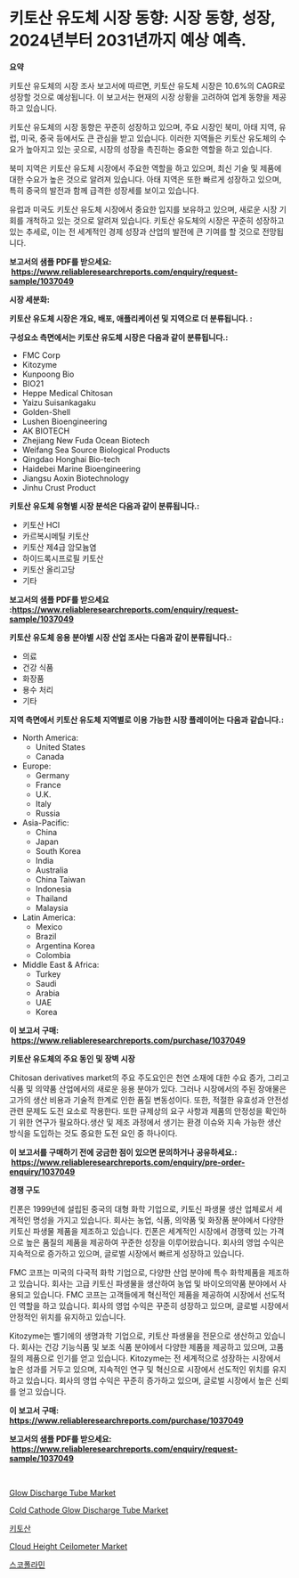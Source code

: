 <p><h1>키토산 유도체 시장 동향: 시장 동향, 성장, 2024년부터 2031년까지 예상 예측.</h1></p><p><strong>요약</strong></p>
<p><p>키토산 유도체의 시장 조사 보고서에 따르면, 키토산 유도체 시장은 10.6%의 CAGR로 성장할 것으로 예상됩니다. 이 보고서는 현재의 시장 상황을 고려하여 업계 동향을 제공하고 있습니다.</p><p>키토산 유도체의 시장 동향은 꾸준히 성장하고 있으며, 주요 시장인 북미, 아태 지역, 유럽, 미국, 중국 등에서도 큰 관심을 받고 있습니다. 이러한 지역들은 키토산 유도체의 수요가 높아지고 있는 곳으로, 시장의 성장을 촉진하는 중요한 역할을 하고 있습니다.</p><p>북미 지역은 키토산 유도체 시장에서 주요한 역할을 하고 있으며, 최신 기술 및 제품에 대한 수요가 높은 것으로 알려져 있습니다. 아태 지역은 또한 빠르게 성장하고 있으며, 특히 중국의 발전과 함께 급격한 성장세를 보이고 있습니다.</p><p>유럽과 미국도 키토산 유도체 시장에서 중요한 입지를 보유하고 있으며, 새로운 시장 기회를 개척하고 있는 것으로 알려져 있습니다. 키토산 유도체의 시장은 꾸준히 성장하고 있는 추세로, 이는 전 세계적인 경제 성장과 산업의 발전에 큰 기여를 할 것으로 전망됩니다.</p></p>
<p><strong>보고서의 샘플 PDF를 받으세요: &nbsp;<a href="https://www.reliableresearchreports.com/enquiry/request-sample/1037049">https://www.reliableresearchreports.com/enquiry/request-sample/1037049</a></strong></p>
<p><strong>시장 세분화:</strong></p>
<p><strong> 키토산 유도체 시장은 개요, 배포, 애플리케이션 및 지역으로 더 분류됩니다. :</strong></p>
<p><strong>구성요소 측면에서는 키토산 유도체 시장은 다음과 같이 분류됩니다.:</strong></p>
<p><ul><li>FMC Corp</li><li>Kitozyme</li><li>Kunpoong Bio</li><li>BIO21</li><li>Heppe Medical Chitosan</li><li>Yaizu Suisankagaku</li><li>Golden-Shell</li><li>Lushen Bioengineering</li><li>AK BIOTECH</li><li>Zhejiang New Fuda Ocean Biotech</li><li>Weifang Sea Source Biological Products</li><li>Qingdao Honghai Bio-tech</li><li>Haidebei Marine Bioengineering</li><li>Jiangsu Aoxin Biotechnology</li><li>Jinhu Crust Product</li></ul></p>
<p><strong> 키토산 유도체 유형별 시장 분석은 다음과 같이 분류됩니다.:</strong></p>
<p><ul><li>키토산 HCl</li><li>카르복시메틸 키토산</li><li>키토산 제4급 암모늄염</li><li>하이드록시프로필 키토산</li><li>키토산 올리고당</li><li>기타</li></ul></p>
<p><strong>보고서의 샘플 PDF를 받으세요 :<a href="https://www.reliableresearchreports.com/enquiry/request-sample/1037049">https://www.reliableresearchreports.com/enquiry/request-sample/1037049</a></strong></p>
<p><strong> 키토산 유도체 응용 분야별 시장 산업 조사는 다음과 같이 분류됩니다.:</strong></p>
<p><ul><li>의료</li><li>건강 식품</li><li>화장품</li><li>용수 처리</li><li>기타</li></ul></p>
<p><strong>지역 측면에서 키토산 유도체 지역별로 이용 가능한 시장 플레이어는 다음과 같습니다.:</strong></p>
<p><ul>
    <li>
        North America:
        <ul>
            <li>United States</li>
            <li>Canada</li>
        </ul>
    </li>
    <li>
        Europe:
        <ul>
            <li>Germany</li>
            <li>France</li>
            <li>U.K.</li>
            <li>Italy</li>
            <li>Russia</li>
        </ul>
    </li>
    <li>
        Asia-Pacific:
        <ul>
            <li>China</li>
            <li>Japan</li>
            <li>South Korea</li>
            <li>India</li>
            <li>Australia</li>
            <li>China Taiwan</li>
            <li>Indonesia</li>
            <li>Thailand</li>
            <li>Malaysia</li>
        </ul>
    </li>
    <li>
        Latin America:
        <ul>
            <li>Mexico</li>
            <li>Brazil</li>
            <li>Argentina Korea</li>
            <li>Colombia</li>
        </ul>
    </li>
    <li>
        Middle East & Africa:
        <ul>
            <li>Turkey</li>
            <li>Saudi</li>
            <li>Arabia</li>
            <li>UAE</li>
            <li>Korea</li>
        </ul>
    </li>
    </ul></p>
<p><strong>이 보고서 구매: &nbsp;<a href="https://www.reliableresearchreports.com/purchase/1037049">https://www.reliableresearchreports.com/purchase/1037049</a></strong></p>
<p><strong>키토산 유도체의 주요 동인 및 장벽 시장</strong></p>
<p><p>Chitosan derivatives market의 주요 주도요인은 천연 소재에 대한 수요 증가, 그리고 식품 및 의약품 산업에서의 새로운 응용 분야가 있다. 그러나 시장에서의 주된 장애물은 고가의 생산 비용과 기술적 한계로 인한 품질 변동성이다. 또한, 적절한 유효성과 안전성 관련 문제도 도전 요소로 작용한다. 또한 규제상의 요구 사항과 제품의 안정성을 확인하기 위한 연구가 필요하다.생산 및 제조 과정에서 생기는 환경 이슈와 지속 가능한 생산 방식을 도입하는 것도 중요한 도전 요인 중 하나이다.</p></p>
<p><strong>이 보고서를 구매하기 전에 궁금한 점이 있으면 문의하거나 공유하세요.: &nbsp;<a href="https://www.reliableresearchreports.com/enquiry/pre-order-enquiry/1037049">https://www.reliableresearchreports.com/enquiry/pre-order-enquiry/1037049</a></strong></p>
<p><strong>경쟁 구도</strong></p>
<p><p>킨폰은 1999년에 설립된 중국의 대형 화학 기업으로, 키토신 파생물 생산 업체로서 세계적인 명성을 가지고 있습니다. 회사는 농업, 식품, 의약품 및 화장품 분야에서 다양한 키토신 파생물 제품을 제조하고 있습니다. 킨폰은 세계적인 시장에서 경쟁력 있는 가격으로 높은 품질의 제품을 제공하여 꾸준한 성장을 이루어왔습니다. 회사의 영업 수익은 지속적으로 증가하고 있으며, 글로벌 시장에서 빠르게 성장하고 있습니다.</p><p>FMC 코프는 미국의 다국적 화학 기업으로, 다양한 산업 분야에 특수 화학제품을 제조하고 있습니다. 회사는 고급 키토신 파생물을 생산하여 농업 및 바이오의약품 분야에서 사용되고 있습니다. FMC 코프는 고객들에게 혁신적인 제품을 제공하여 시장에서 선도적인 역할을 하고 있습니다. 회사의 영업 수익은 꾸준히 성장하고 있으며, 글로벌 시장에서 안정적인 위치를 유지하고 있습니다.</p><p>Kitozyme는 벨기에의 생명과학 기업으로, 키토산 파생물을 전문으로 생산하고 있습니다. 회사는 건강 기능식품 및 보조 식품 분야에서 다양한 제품을 제공하고 있으며, 고품질의 제품으로 인기를 얻고 있습니다. Kitozyme는 전 세계적으로 성장하는 시장에서 높은 성과를 거두고 있으며, 지속적인 연구 및 혁신으로 시장에서 선도적인 위치를 유지하고 있습니다. 회사의 영업 수익은 꾸준히 증가하고 있으며, 글로벌 시장에서 높은 신뢰를 얻고 있습니다.</p></p>
<p><strong>이 보고서 구매: &nbsp; <a href="https://www.reliableresearchreports.com/purchase/1037049">https://www.reliableresearchreports.com/purchase/1037049</a></strong></p>
<p><strong>보고서의 샘플 PDF를 받으세요: &nbsp;<a href="https://www.reliableresearchreports.com/enquiry/request-sample/1037049">https://www.reliableresearchreports.com/enquiry/request-sample/1037049</a></strong><strong></strong></p>
<p>&nbsp;</p>
<p><p><a href="https://issuu.com/reportprime-2/docs/glow-discharge-tube-market-size-2030.pptx">Glow Discharge Tube Market</a></p><p><a href="https://issuu.com/reportprime-2/docs/cold-cathode-glow-discharge-tube-market-size-2030.">Cold Cathode Glow Discharge Tube Market</a></p><p><a href="https://github.com/vskv4779xr1/Market-Research-Report-List-1/blob/main/5284984187901.md">키토산</a></p><p><a href="https://invited-way-688.notion.site/Cloud-Height-Ceilometer-Market-Size-Market-Share-and-Global-Market-Analysis-Report-2024-2031-c1930a8cd7d8450ebae8fe55033918c6">Cloud Height Ceilometer Market</a></p><p><a href="https://github.com/xvz497517413/Market-Research-Report-List-1/blob/main/4949809187900.md">스코폴라민</a></p></p>